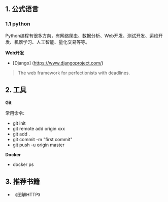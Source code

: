 ## 1. 公式语言

### 1.1 python

Python编程有很多方向，有网络爬虫、数据分析、Web开发、测试开发、运维开发、机器学习、人工智能、量化交易等等。



**Web开发**

* [Django] (https://www.djangoproject.com/)

> The web framework for perfectionists with deadlines.



## 2. 工具

**Git**

常用命令:

* git init
* git remote add origin xxx
* git add .
* git commit -m "first commit"
* git push -u origin master

**Docker**

* docker ps

## 3. 推荐书籍

* 《图解HTTP》